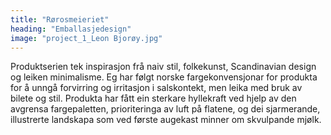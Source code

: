 ```yaml
---
title: "Rørosmeieriet"
heading: "Emballasjedesign"
image: "project_1_Leon Bjorøy.jpg"
---
```


Produktserien tek inspirasjon frå naiv stil, folkekunst, Scandinavian design og leiken minimalisme. Eg har følgt norske fargekonvensjonar for produkta for å unngå forvirring og irritasjon i salskontekt, men leika med bruk av bilete og stil. Produkta har fått ein sterkare hyllekraft ved hjelp av den avgrensa fargepaletten, prioriteringa av luft på flatene, og dei sjarmerande, illustrerte landskapa som ved første augekast minner om skvulpande mjølk.
